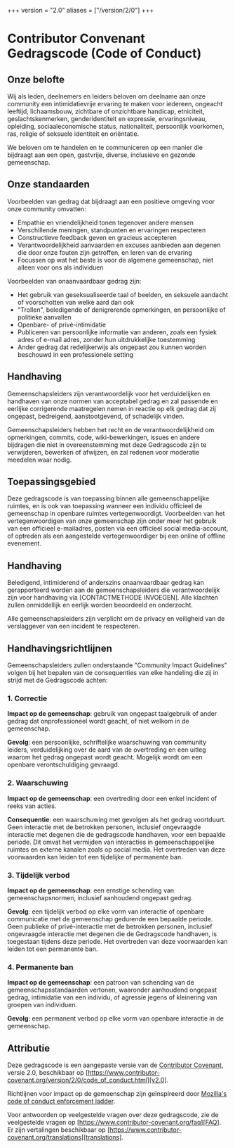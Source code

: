 +++
version = "2.0"
aliases = ["/version/2/0"]
+++

# Contributor Convenant Gedragscode (Code of Conduct)

## Onze belofte

Wij als leden, deelnemers en leiders beloven om deelname aan onze community een intimidatievrije ervaring te maken voor iedereen, ongeacht leeftijd, lichaamsbouw, zichtbare of onzichtbare handicap, etniciteit, geslachtskenmerken, genderidentiteit en expressie, ervaringsniveau, opleiding, sociaaleconomische status, nationaliteit, persoonlijk voorkomen, ras, religie of seksuele identiteit en oriëntatie.

We beloven om te handelen en te communiceren op een manier die bijdraagt aan een open, gastvrije, diverse, inclusieve en gezonde gemeenschap.

## Onze standaarden

Voorbeelden van gedrag dat bijdraagt ​​aan een positieve omgeving voor onze community omvatten:

* Empathie en vriendelijkheid tonen tegenover andere mensen
* Verschillende meningen, standpunten en ervaringen respecteren
* Constructieve feedback geven en gracieus accepteren
* Verantwoordelijkheid aanvaarden en excuses aanbieden aan degenen die door onze fouten zijn getroffen,
  en leren van de ervaring
* Focussen op wat het beste is voor de algemene gemeenschap, niet alleen voor ons als individuen

Voorbeelden van onaanvaardbaar gedrag zijn:

* Het gebruik van geseksualiseerde taal of beelden, en seksuele aandacht of voorschotten van welke aard dan ook
* "Trollen", beledigende of denigrerende opmerkingen, en persoonlijke of politieke aanvallen
* Openbare- of privé-intimidatie
* Publiceren van persoonlijke informatie van anderen, zoals een fysiek adres of e-mail adres, zonder hun uitdrukkelijke toestemming
* Ander gedrag dat redelijkerwijs als ongepast zou kunnen worden beschouwd in een professionele setting

## Handhaving

Gemeenschapsleiders zijn verantwoordelijk voor het verduidelijken en handhaven van onze normen van acceptabel gedrag en zal passende en eerlijke corrigerende maatregelen nemen in reactie op elk gedrag dat zij ongepast, bedreigend, aanstootgevend, of schadelijk vinden.

Gemeenschapsleiders hebben het recht en de verantwoordelijkheid om opmerkingen, commits, code, wiki-bewerkingen, issues en andere bijdragen die niet in overeenstemming met deze Gedragscode zijn te verwijderen, bewerken of afwijzen, en zal redenen voor moderatie meedelen waar nodig.

## Toepassingsgebied

Deze gedragscode is van toepassing binnen alle gemeenschappelijke ruimtes, en is ook van toepassing wanneer een individu officieel de gemeenschap in openbare ruimtes vertegenwoordigt.
Voorbeelden van het vertegenwoordigen van onze gemeenschap zijn onder meer het gebruik van een officieel e-mailadres, posten via een officieel social media-account, of optreden als een aangestelde vertegenwoordiger bij een online of offline evenement.

## Handhaving

Beledigend, intimiderend of anderszins onaanvaardbaar gedrag kan gerapporteerd worden aan de gemeenschapsleiders die verantwoordelijk zijn voor handhaving via [CONTACTMETHODE INVOEGEN].
Alle klachten zullen onmiddellijk en eerlijk worden beoordeeld en onderzocht.

Alle gemeenschapsleiders zijn verplicht om de privacy en veiligheid van de verslaggever van een incident te respecteren.

## Handhavingsrichtlijnen

Gemeenschapsleiders zullen onderstaande "Community Impact Guidelines" volgen bij het bepalen van de consequenties van elke handeling die zij in strijd met de Gedragscode achten:

### 1. Correctie

**Impact op de gemeenschap**: gebruik van ongepast taalgebruik of ander gedrag dat onprofessioneel wordt geacht, of niet welkom in de gemeenschap.

**Gevolg**: een persoonlijke, schriftelijke waarschuwing van community leiders, verduidelijking over de aard van de overtreding en een uitleg waarom het gedrag ongepast wordt geacht. Mogelijk wordt om een ​​openbare verontschuldiging gevraagd.

### 2. Waarschuwing

**Impact op de gemeenschap**: een overtreding door een enkel incident of reeks van acties.

**Consequentie**: een waarschuwing met gevolgen als het gedrag voortduurt. Geen interactie met de betrokken personen, inclusief ongevraagde interactie met degenen die de gedragscode handhaven, voor een bepaalde periode. Dit omvat het vermijden van interacties in gemeenschappelijke ruimtes en externe kanalen zoals op social media. Het overtreden van deze voorwaarden kan leiden tot een tijdelijke of permanente ban.

### 3. Tijdelijk verbod

**Impact op de gemeenschap**: een ernstige schending van gemeenschapsnormen, inclusief aanhoudend ongepast gedrag.

**Gevolg**: een tijdelijk verbod op elke vorm van interactie of openbare
communicatie met de gemeenschap gedurende een bepaalde periode. Geen publieke of privé-interactie met de betrokken personen, inclusief ongevraagde interactie met degenen die de Gedragscode handhaven, is toegestaan ​​tijdens deze periode.
Het overtreden van deze voorwaarden kan leiden tot een permanente ban.

### 4. Permanente ban

**Impact op de gemeenschap**: een patroon van schending van de gemeenschapsstandaarden vertonen, waaronder aanhoudend ongepast gedrag, intimidatie van een individu, of agressie jegens of kleinering van groepen van individuen.

**Gevolg**: een permanent verbod op elke vorm van openbare interactie in de gemeenschap.

## Attributie

Deze gedragscode is een aangepaste versie van de [Contributor Covenant][homepage], versie 2.0, beschikbaar op [https://www.contributor-covenant.org/version/2/0/code_of_conduct.html][v2.0].

Richtlijnen voor impact op de gemeenschap zijn geïnspireerd door [Mozilla's code of conduct enforcement ladder][Mozilla CoC].

Voor antwoorden op veelgestelde vragen over deze gedragscode, zie de veelgestelde vragen op [https://www.contributor-covenant.org/faq][FAQ]. Er zijn vertalingen beschikbaar op [https://www.contributor-covenant.org/translations][translations].

[homepage]: https://www.contributor-covenant.org
[v2.0]: https://www.contributor-covenant.org/version/2/0/code_of_conduct.html
[Mozilla CoC]: https://github.com/mozilla/diversity
[FAQ]: https://www.contributor-covenant.org/faq
[translations]: https://www.contributor-covenant.org/translations
